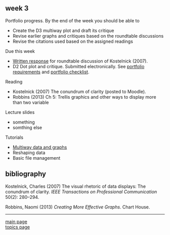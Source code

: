 
week 3
------

Portfolio progress. By the end of the week you should be able to

-   Create the D3 multiway plot and draft its critique
-   Revise earlier graphs and critiques based on the roundtable discussions
-   Revise the citations used based on the assigned readings

Due this week

-   [Written response](read-01_reading-response-form.pdf) for roundtable discussion of Kostelnick (2007).
-   D2 Dot plot and critique. Submitted electronically. See [portfolio requirements](folio-01_portfolio-requirements.md) and [portfolio checklist](folio-02_portfolio-checklist.pdf).

Reading

-   Kostelnick (2007) The conundrum of clarity (posted to Moodle).
-   Robbins (2013) Ch 5: Trellis graphics and other ways to display more than two variable

Lecture slides

-   something
-   somthing else

Tutorials

-   [Multiway data and graphs](tut-1101_multiways.md)
-   Reshaping data
-   Basic file management

bibliography
------------

Kostelnick, Charles (2007) The visual rhetoric of data displays: The conundrum of clarity. *IEEE Transactions on Professional Communication* 50(2): 280–294.

Robbins, Naomi (2013) *Creating More Effective Graphs*. Chart House.

------------------------------------------------------------------------

[main page](../README.md)<br> [topics page](../README-by-topic.md)
